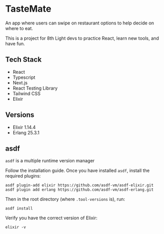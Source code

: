 # TasteMate

An app where users can swipe on restaurant options to help decide on where to eat. 

This is a project for 8th Light devs to practice React, learn new tools, and have fun. 

## Tech Stack
- React
- Typescript
- Next.js
- React Testing Library
- Tailwind CSS
- Elixir

## Versions
- Elixir 1.14.4
- Erlang 25.3.1

## asdf
`asdf` is a multiple runtime version manager

Follow the installation guide. Once you have installed `asdf`, install the required plugins:

```
asdf plugin-add elixir https://github.com/asdf-vm/asdf-elixir.git
asdf plugin add erlang https://github.com/asdf-vm/asdf-erlang.git
```

Then in the root directory (where `.tool-versions` is), run:

```
asdf install
```

Verify you have the correct version of Elixir:

```
elixir -v
```

